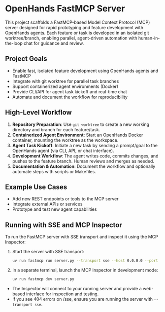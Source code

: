 # OpenHands FastMCP Server

This project scaffolds a FastMCP-based Model Context Protocol (MCP) server designed for rapid prototyping and feature development with OpenHands agents. Each feature or task is developed in an isolated git worktree/branch, enabling parallel, agent-driven automation with human-in-the-loop chat for guidance and review.

## Project Goals

- Enable fast, isolated feature development using OpenHands agents and FastMCP
- Integrate with git worktree for parallel task branches
- Support containerized agent environments (Docker)
- Provide CLI/API for agent task kickoff and real-time chat
- Automate and document the workflow for reproducibility

## High-Level Workflow

1. **Repository Preparation**: Use `git worktree` to create a new working directory and branch for each feature/task.
2. **Containerized Agent Environment**: Start an OpenHands Docker container, mounting the worktree as the workspace.
3. **Agent Task Kickoff**: Initiate a new task by sending a prompt/goal to the OpenHands agent (via CLI, API, or chat interface).
4. **Development Workflow**: The agent writes code, commits changes, and pushes to the feature branch. Human reviews and merges as needed.
5. **Documentation & Automation**: Document the workflow and optionally automate steps with scripts or Makefiles.

## Example Use Cases

- Add new REST endpoints or tools to the MCP server
- Integrate external APIs or services
- Prototype and test new agent capabilities

## Running with SSE and MCP Inspector

To run the FastMCP server with SSE transport and inspect it using the MCP Inspector:

1. Start the server with SSE transport:

   ```sh
   uv run fastmcp run server.py --transport sse --host 0.0.0.0 --port 8000
   ```

2. In a separate terminal, launch the MCP Inspector in development mode:

   ```sh
   uv run fastmcp dev server.py
   ```

- The Inspector will connect to your running server and provide a web-based interface for inspection and testing.
- If you see 404 errors on /sse, ensure you are running the server with `--transport sse`.
